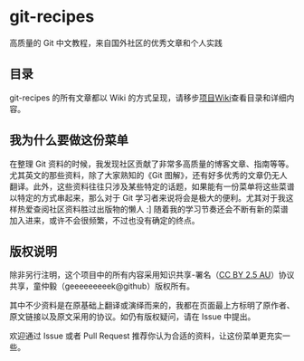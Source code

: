 git-recipes
====
高质量的 Git 中文教程，来自国外社区的优秀文章和个人实践

目录
---
git-recipes 的所有文章都以 Wiki 的方式呈现，请移步[项目Wiki](https://github.com/geeeeeeeeek/git-recipes/wiki/)查看目录和详细内容。

我为什么要做这份菜单
---
在整理 Git 资料的时候，我发现社区贡献了非常多高质量的博客文章、指南等等。尤其英文的那些资料，除了大家熟知的《Git 图解》，还有好多优秀的文章仍无人翻译。此外，这些资料往往只涉及某些特定的话题，如果能有一份菜单将这些菜谱以特定的方式串起来，那么对于 Git 学习者来说将会是极大的便利。尤其对于我这样热爱查阅社区资料胜过出版物的懒人 :] 随着我的学习节奏还会不断有新的菜谱加入进来，或许不会很频繁，不过也没有确定的终点。

版权说明
---
除非另行注明，这个项目中的所有内容采用知识共享-署名（[CC BY 2.5 AU](http://creativecommons.org/licenses/by/2.5/au/deed.zh)）协议共享，童仲毅（geeeeeeeeek@github）版权所有。

其中不少资料是在原基础上翻译或演绎而来的，我都在页面最上方标明了原作者、原文链接以及原文采用的协议。如仍有版权疑问，请在 Issue 中提出。

欢迎通过 Issue 或者 Pull Request 推荐你认为合适的资料，让这份菜单更充实一些。
